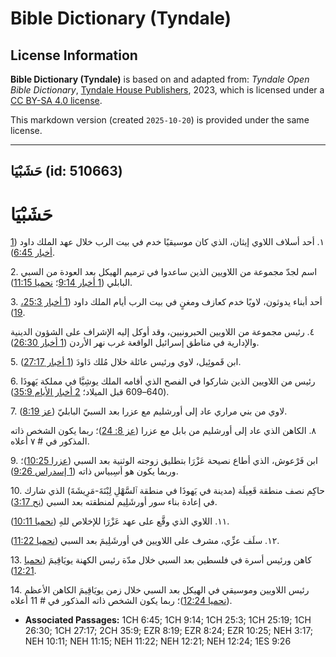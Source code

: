 # Bible Dictionary (Tyndale)

## License Information

**Bible Dictionary (Tyndale)** is based on and adapted from: _Tyndale Open Bible Dictionary_, [Tyndale House Publishers](https://tyndaleopenresources.com/), 2023, which is licensed under a [CC BY-SA 4.0 license](https://creativecommons.org/licenses/by-sa/4.0/legalcode.en).

This markdown version (created `2025-10-20`) is provided under the same license.



--------------------------------

## حَشَبْيَا (id: 510663)

حَشَبْيَا
=========

١. أحد أسلاف اللاوي إيثان، الذي كان موسيقيًا خدم في بيت الرب خلال عهد الملك داود ([1 أخبار 6:45](https://ref.ly/1Chr6:45)).

2\. اسم لجدّ مجموعة من اللاويين الذين ساعدوا في ترميم الهيكل بعد العودة من السبي البابلي ([1 أخبار 9:14](https://ref.ly/1Chr9:14)؛ [نحميا 11:15](https://ref.ly/Neh11:15)).

3\. أحد أبناء يدوثون، لاويًا خدم كعازف ومغنٍ في بيت الرب أيام الملك داود ([1 أخبار 25:3، 19](https://ref.ly/1Chr25:3,1Chr25:19)).

٤. رئيس مجموعة من اللاويين الحبرونيين، وقد أوكل إليه الإشراف على الشؤون الدينية والإدارية في مناطق إسرائيل الواقعة غرب نهر الأردن ([1 أخبار 26:30](https://ref.ly/1Chr26:30)).

5\. ابن قَموئِيل، لاوي ورئيس عائلة خلال مُلك دَاودَ ([1 أخبار 27:17](https://ref.ly/1Chr27:17)).

6\. رئيس من اللاويين الذين شاركوا في الفصح الذي أقامه الملك يوشِيَّا في مملكة يَهوذَا (640–609 قبل الميلاد؛ [2 أخبار الأيام 35:9](https://ref.ly/2Chr35:9)).

7\. لاوي من بني مراري عاد إلى أورشليم مع عزرا بعد السبيّ البابليّ ([عز 8:19](https://ref.ly/Ezra8:19)).

٨. الكاهن الذي عاد إلى أورشليم من بابل مع عزرا ([عز 8: 24](https://ref.ly/Ezra8:24))؛ ربما يكون الشخص ذاته المذكور في \# ٧ أعلاه.

9\. ابن فَرْعوش، الذي أطاع نصيحة عَزْرَا بتطليق زوجته الوثنية بعد السبي ([عزرا 10:25](https://ref.ly/Ezra10:25))؛ وربما يكون هو أسِبياس ذاته ([1 إسدراس 9:26](https://ref.ly/1Esd9:26)).

10\. حاكِم نصف منطقة قَعِيلَة (مدينة في يَهوذَا في منطقة ٱلسَّهْلِ لِبْنَةَ\-مَرِيشَةَ) الذي شارك في إعادة بناء سور أورشَلِيم لمنطقته بعد السبي ([نح 3:17](https://ref.ly/Neh3:17)).

١١. اللاوي الذي وقَّع على عهد عَزْرَا للإخلاص للهِ ([نحميا 10:11](https://ref.ly/Neh10:11)).

١٢. سلَف عزِّي، مشرف على اللاويين في أورشَلِيمَ بعد السبي ([نحميا 11:22](https://ref.ly/Neh11:22)).

13\. كاهن ورئيس أسرة في فلسطين بعد السبي خلال مدّة رئيس الكهنة يويَاقِيمَ ([نحميا 12:21](https://ref.ly/Neh12:21)).

14\. رئيس اللاويين وموسيقي في الهيكل بعد السبي خلال زمن يويَاقِيمَ الكاهن الأعظم ([نحميا 12:24](https://ref.ly/Neh12:24))؛ ربما يكون الشخص ذاته المذكور في \# 11 أعلاه.

* **Associated Passages:** 1CH 6:45; 1CH 9:14; 1CH 25:3; 1CH 25:19; 1CH 26:30; 1CH 27:17; 2CH 35:9; EZR 8:19; EZR 8:24; EZR 10:25; NEH 3:17; NEH 10:11; NEH 11:15; NEH 11:22; NEH 12:21; NEH 12:24; 1ES 9:26

